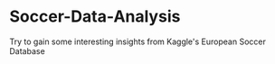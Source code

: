 # Soccer-Data-Analysis
Try to gain some interesting insights from Kaggle's European Soccer Database
